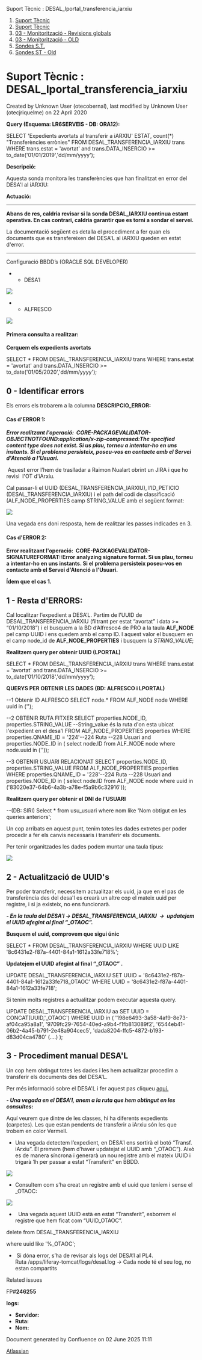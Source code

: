 Suport Tècnic : DESAL\_lportal\_transferencia\_iarxiu  

1.  [Suport Tècnic](index.html)
2.  [Suport Tècnic](13893782.html)
3.  [03 - Monitorització - Revisions globals](26313327.html)
4.  [03 - Monitorització - OLD](128647245.html)
5.  [Sondes S.T.](Sondes-S.T._30869120.html)
6.  [Sondes ST - Old](Sondes-ST---Old_41522507.html)

Suport Tècnic : DESAL\_lportal\_transferencia\_iarxiu
=====================================================

Created by Unknown User (otecobernal), last modified by Unknown User (otecjriquelme) on 22 April 2020

**Query (Esquema: LR6SERVEIS - DB: ORA12):**

SELECT 'Expedients avortats al transferir a iARXIU' ESTAT, count(\*) "Transferències errònies"
FROM DESAL\_TRANSFERENCIA\_IARXIU trans
WHERE trans.estat = 'avortat' 
and trans.DATA\_INSERCIO >= to\_date('01/01/2019','dd/mm/yyyy');

**Descripció:** 

Aquesta sonda monitora les transferències que han finalitzat en error del DESA'l al iARXIU:

**Actuació:** 

  

  

* * *

**Abans de res, caldria revisar si la sonda DESAL\_IARXIU continua estant operativa. En cas contrari, caldria garantir que es torni a sondar el servei.** 

La documentació següent es detalla el procediment a fer quan els documents que es transfereixen del DESA'L al iARXIU queden en estat d'error. 

* * *

  

Configuració BBDD’s (ORACLE SQL DEVELOPER)

*   *   DESA’l

![](attachments/26313355/41518877.png)

*   *   ALFRESCO

![](attachments/26313355/41518876.png)

#### **Primera consulta a realitzar:**

**Cerquem els expedients avortats**

SELECT \*
FROM DESAL\_TRANSFERENCIA\_IARXIU trans
WHERE trans.estat = 'avortat' and trans.DATA\_INSERCIO >= to\_date('01/05/2020','dd/mm/yyyy');

0 - Identificar errors
----------------------

Els errors els trobarem a la columna **DESCRIPCIO\_ERROR:**

#### Cas d'ERROR 1: 

**_Error realitzant l'operació:  CORE-PACKAGEVALIDATOR-OBJECTNOTFOUND:application/x-zip-compressed:The specified content type does not exist. Si us plau, torneu a intentar-ho en uns instants. Si el problema persisteix, poseu-vos en contacte amb el Servei d'Atenció a l'Usuari._**

 Aquest error l’hem de traslladar a Raimon Nualart obrint un JIRA i que ho revisi  l'OT d'iArxiu.

Cal passar-li el UUID (DESAL\_TRANSFERENCIA\_IARXIU), l’ID\_PETICIO (DESAL\_TRANSFERENCIA\_IARXIU) i el path del codi de classificació (ALF\_NODE\_PROPERTIES camp STRING\_VALUE amb el següent format:

![](attachments/26313355/26314887.png)

  

Una vegada ens doni resposta, hem de realitzar les passes indicades en 3.

#### Cas d'ERROR 2:

**Error realitzant l'operació:  CORE-PACKAGEVALIDATOR-SIGNATUREFORMAT::Error analyzing signature format. Si us plau, torneu a intentar-ho en uns instants. Si el problema persisteix poseu-vos en contacte amb el Servei d'Atenció a l'Usuari.**

**Ídem que el cas 1.**

  

  

1 - Resta d'ERRORS: 
--------------------

Cal localitzar l’expedient a DESA’L. Partim de l’UUID de DESAL\_TRANSFERENCIA\_IARXIU (filtrant per estat “avortat” i data >= “01/10/2018”) i el busquem a la BD d’Alfresco4 de PRO a la taula **ALF\_NODE** pel camp UUID i ens quedem amb el camp ID. I aquest valor el busquem en el camp node\_id de **ALF\_NODE\_PROPERTIES** i busquem la _STRING\_VALUE_;

  

**Realitzem query per obtenir UUID (LPORTAL)**

SELECT \*
FROM DESAL\_TRANSFERENCIA\_IARXIU trans
WHERE trans.estat = 'avortat' and trans.DATA\_INSERCIO >= to\_date('01/10/2018','dd/mm/yyyy');

**QUERYS PER OBTENIR LES DADES (BD: ALFRESCO i LPORTAL)**

\--1 Obtenir ID ALFRESCO
SELECT node.\*
FROM ALF\_NODE node
WHERE uuid in ('');

--2 OBTENIR RUTA FITXER
SELECT properties.NODE\_ID, properties.STRING\_VALUE --String\_value és la ruta d'on esta ubicat l'expedient en el desa'l
FROM ALF\_NODE\_PROPERTIES properties
WHERE properties.QNAME\_ID = '224'--224 Ruta --228 Usuari
and properties.NODE\_ID in ( select node.ID
                            from ALF\_NODE node
                            where node.uuid in (''));


--3 OBTENIR USUARI RELACIONAT
SELECT properties.NODE\_ID, properties.STRING\_VALUE
FROM ALF\_NODE\_PROPERTIES properties
WHERE properties.QNAME\_ID = '228'--224 Ruta --228 Usuari
and properties.NODE\_ID in ( select node.ID
                            from ALF\_NODE node
                            where uuid in ('83020e37-64b6-4a3b-a78e-f5a9b6c32916'));

  

**Realitzem query per obtenir el DNI de l'USUARI**

\--(DB: SIRI)
Select \* from usu\_usuari where nom like 'Nom obtigut en les queries anteriors';

  

Un cop arribats en aquest punt, tenim totes les dades extretes per poder procedir a fer els canvis necessaris i transferir els documents.

Per tenir organitzades les dades podem muntar una taula tipus: 

  

![](attachments/26313355/28705401.png)

2 - Actualització de UUID's
---------------------------

Per poder transferir, necessitem actualitzar els uuid, ja que en el pas de transferència des del desa'l es crearà un altre cop el mateix uuid per registre, i si ja existeix, no ens funcionarà. 

_**\- En la taula del DESA’l → DESAL\_TRANSFERENCIA\_IARXIU  →  updatejem el UUID afegint al final “\_OTAOC”.**_

**Busquem el uuid, comprovem que sigui únic**

SELECT \*
FROM DESAL\_TRANSFERENCIA\_IARXIU
WHERE UUID LIKE '8c6431e2-f87a-4401-84a1-1612a33fe718%';

**Updatejem el UUID afegint al final “\_OTAOC” .**

UPDATE DESAL\_TRANSFERENCIA\_IARXIU
SET UUID = '8c6431e2-f87a-4401-84a1-1612a33fe718\_OTAOC'
WHERE UUID = '8c6431e2-f87a-4401-84a1-1612a33fe718';

Si tenim molts registres a actualitzar podem executar aquesta query.

UPDATE DESAL\_TRANSFERENCIA\_IARXIU aa
SET UUID = CONCAT(UUID,'\_OTAOC')
WHERE UUID in ( '198e6493-3a58-4af9-8e73-af04ca95a8a1',
				'9709fc29-7654-40ed-a9b4-f1fb813089f2',
				'6544eb41-06b2-4a45-b791-2e48a904cec5',
				'dada8204-ffc5-4872-b193-d83d04ca4780'
												(....)
);

  

3 - Procediment manual DESA'L
-----------------------------

Un cop hem obtingut totes les dades i les hem actualitzar procedim a transferir els documents des del DESA'L. 

Per més informació sobre el DESA'L i fer aquest pas cliqueu [aquí.](https://steps.everis.com/confluence/display/AOC/DESA%27L+-+Revisions+comuns#DESA%27L%20-%20Revisions%20comuns%20!infodesal) 

**_\- Una vegada en el DESA’l, anem a la ruta que hem obtingut en les consultes:_**

Aquí veurem que dintre de les classes, hi ha diferents expedients (carpetes). Les que estan pendents de transferir a iArxiu són les que trobem en color Vermell.

*   Una vegada detectem l’expedient, en DESA’l ens sortirà el botó “Transf. iArxiu”. El premem (hem d’haver updatejat el UUID amb “\_OTAOC”). Això es de manera síncrona i generarà un nou registre amb el mateix UUID i trigarà 1h per passar a estat “Transferit” en BBDD.

![](attachments/26313355/26314884.png)

  

*   Consultem com s’ha creat un registre amb el uuid que teníem i sense el \_OTAOC:

![](attachments/26313355/26314882.png)

  

*     Una vegada aquest UUID està en estat “Transferit”, esborrem el registre que hem ficat com “UUID\_OTAOC”.

  

delete from DESAL\_TRANSFERENCIA\_IARXIU

where uuid like '%\_OTAOC';

  

*    Si dóna error, s’ha de revisar als logs del DESA’l al PL4.  
    Ruta /apps/liferay-tomcat/logs/desal.log → Cada node té el seu log, no estan compartits

  

Related issues

FP#**246255**

**logs:** 

*   **Servidor:**
*   **Ruta:**
*   **Nom:**  

Document generated by Confluence on 02 June 2025 11:11

[Atlassian](http://www.atlassian.com/)